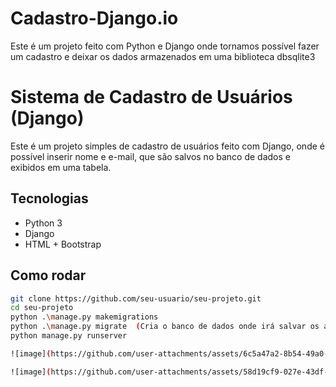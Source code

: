 # Cadastro-Django.io
Este é um projeto feito com Python e Django onde tornamos possível fazer um cadastro e deixar os dados armazenados em uma biblioteca dbsqlite3

# Sistema de Cadastro de Usuários (Django)

Este é um projeto simples de cadastro de usuários feito com Django, onde é possível inserir nome e e-mail, que são salvos no banco de dados e exibidos em uma tabela.

## Tecnologias
- Python 3
- Django
- HTML + Bootstrap

## Como rodar
```bash
git clone https://github.com/seu-usuario/seu-projeto.git
cd seu-projeto
python .\manage.py makemigrations
python .\manage.py migrate  (Cria o banco de dados onde irá salvar os arquivos)
python manage.py runserver

![image](https://github.com/user-attachments/assets/6c5a47a2-8b54-49a0-8b5d-2eb890947c5d)

![image](https://github.com/user-attachments/assets/58d19cf9-027e-43df-bc03-d71c94b2dc05)
